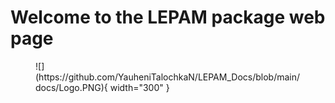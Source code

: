 # Welcome to the LEPAM package web page
<figure markdown="span">
  ![](https://github.com/YauheniTalochkaN/LEPAM_Docs/blob/main/docs/Logo.PNG){ width="300" }
</figure>